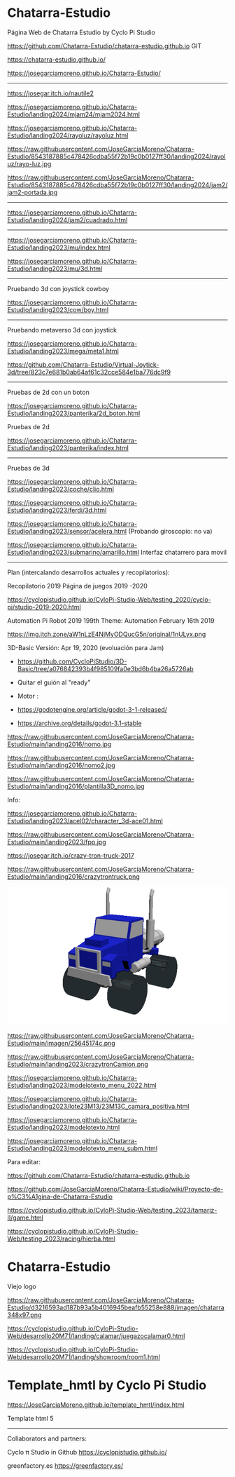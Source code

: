# Chatarra-Estudio

Página Web de Chatarra Estudio by Cyclo Pi Studio

https://github.com/Chatarra-Estudio/chatarra-estudio.github.io  GIT

https://chatarra-estudio.github.io/

https://josegarciamoreno.github.io/Chatarra-Estudio/

------------------------------------------

https://josegar.itch.io/nautile2

https://josegarciamoreno.github.io/Chatarra-Estudio/landing2024/mjam24/mjam2024.html

https://josegarciamoreno.github.io/Chatarra-Estudio/landing2024/rayoluz/rayoluz.html

https://raw.githubusercontent.com/JoseGarciaMoreno/Chatarra-Estudio/8543187885c478426cdba55f72b19c0b0127ff30/landing2024/rayoluz/rayo-luz.jpg

https://raw.githubusercontent.com/JoseGarciaMoreno/Chatarra-Estudio/8543187885c478426cdba55f72b19c0b0127ff30/landing2024/jam2/jam2-portada.jpg 

------------------------------------------

https://josegarciamoreno.github.io/Chatarra-Estudio/landing2024/jam2/cuadrado.html

------------------------------------------

https://josegarciamoreno.github.io/Chatarra-Estudio/landing2023/mu/index.html

https://josegarciamoreno.github.io/Chatarra-Estudio/landing2023/mu/3d.html

------------------------------------------
Pruebando  3d con joystick cowboy

https://josegarciamoreno.github.io/Chatarra-Estudio/landing2023/cow/boy.html

------------------------------------------

Pruebando metaverso 3d con joystick

https://josegarciamoreno.github.io/Chatarra-Estudio/landing2023/mega/meta1.html

https://github.com/Chatarra-Estudio/Virtual-Joytick-3d/tree/823c7e681b0ab64af61c32cce584e1ba776dc9f9

------------------------------------------

Pruebas de 2d con un boton

https://josegarciamoreno.github.io/Chatarra-Estudio/landing2023/panterika/2d_boton.html

Pruebas de 2d 

https://josegarciamoreno.github.io/Chatarra-Estudio/landing2023/panterika/index.html


------------------------------------------
Pruebas de 3d

https://josegarciamoreno.github.io/Chatarra-Estudio/landing2023/coche/clio.html

https://josegarciamoreno.github.io/Chatarra-Estudio/landing2023/ferdi/3d.html 

https://josegarciamoreno.github.io/Chatarra-Estudio/landing2023/sensor/acelera.html (Probando giroscopio: no va)

https://josegarciamoreno.github.io/Chatarra-Estudio/landing2023/submarino/amarillo.html Interfaz chatarrero para movil

------------------------------------------

Plan (intercalando desarrollos actuales y recopilatorios):

Recopilatorio 2019
Página de juegos 2019 -2020

https://cyclopistudio.github.io/CyloPi-Studio-Web/testing_2020/cyclo-pi/studio-2019-2020.html

Automation Pi Robot 2019
199th
Theme: Automation
February 16th 2019 

https://img.itch.zone/aW1nLzE4NjMyODQucG5n/original/1nULyx.png



3D-Basic Versión: Apr 19, 2020 (evoluación para Jam)

- https://github.com/CycloPiStudio/3D-Basic/tree/a076842393b4f985109fa0e3bd6b4ba26a5726ab

- Quitar el guión al "ready"

- Motor :

* https://godotengine.org/article/godot-3-1-released/

* https://archive.org/details/godot-3.1-stable
  
https://raw.githubusercontent.com/JoseGarciaMoreno/Chatarra-Estudio/main/landing2016/nomo.jpg

https://raw.githubusercontent.com/JoseGarciaMoreno/Chatarra-Estudio/main/landing2016/nomo2.jpg

https://raw.githubusercontent.com/JoseGarciaMoreno/Chatarra-Estudio/main/landing2016/plantilla3D_nomo.jpg



Info:

https://josegarciamoreno.github.io/Chatarra-Estudio/landing2023/acel02/character_3d-ace01.html

https://raw.githubusercontent.com/JoseGarciaMoreno/Chatarra-Estudio/main/landing2023/fpp.jpg

https://josegar.itch.io/crazy-tron-truck-2017

https://raw.githubusercontent.com/JoseGarciaMoreno/Chatarra-Estudio/main/landing2016/crazytrontruck.png

![Cyclo pi](https://raw.githubusercontent.com/JoseGarciaMoreno/Chatarra-Estudio/main/landing2023/crazytronCamion.png)

https://raw.githubusercontent.com/JoseGarciaMoreno/Chatarra-Estudio/main/imagen/25645174c.png

https://raw.githubusercontent.com/JoseGarciaMoreno/Chatarra-Estudio/main/landing2023/crazytronCamion.png

https://josegarciamoreno.github.io/Chatarra-Estudio/landing2023/modelotexto_menu_2022.html

https://josegarciamoreno.github.io/Chatarra-Estudio/landing2023/lote23M13/23M13C_camara_positiva.html

https://josegarciamoreno.github.io/Chatarra-Estudio/landing2023/modelotexto.html

https://josegarciamoreno.github.io/Chatarra-Estudio/landing2023/modelotexto_menu_subm.html


Para editar:

https://github.com/Chatarra-Estudio/chatarra-estudio.github.io

https://github.com/JoseGarciaMoreno/Chatarra-Estudio/wiki/Proyecto-de-p%C3%A1gina-de-Chatarra-Estudio

https://cyclopistudio.github.io/CyloPi-Studio-Web/testing_2023/tamariz-II/game.html

https://cyclopistudio.github.io/CyloPi-Studio-Web/testing_2023/racing/hierba.html 



# Chatarra-Estudio

Viejo logo

https://raw.githubusercontent.com/JoseGarciaMoreno/Chatarra-Estudio/d3216593ad187b93a5b4016945beafb55258e888/imagen/chatarra348x97.png

https://cyclopistudio.github.io/CyloPi-Studio-Web/desarrollo20M71/landing/calamar/juegazocalamar0.html

https://cyclopistudio.github.io/CyloPi-Studio-Web/desarrollo20M71/landing/showroom/room1.html

# Template_hmtl by Cyclo Pi Studio

https://JoseGarciaMoreno.github.io/template_hmtl/index.html

Template html 5

-----------------------------------------
Collaborators and partners:

Cyclo π Studio in Github https://cyclopistudio.github.io/

greenfactory.es https://greenfactory.es/
